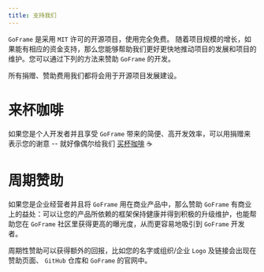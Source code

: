 ```yaml
---
title: 支持我们
---
```


`GoFrame` 是采用 `MIT` 许可的开源项目，使用完全免费。 随着项目规模的增长，如果能有相应的资金支持，那么您能够帮助我们更好更快地推动项目的发展和项目的维护。您可以通过下列的方法来赞助 `GoFrame` 的开发。

所有捐赠、赞助费用我们都将会用于开源项目发展建设。

# 来杯咖啡

如果您是个人开发者并且享受 `GoFrame` 带来的简便、高开发效率，可以用捐赠来表示您的谢意 \-\- 就好像偶尔给我们 [买杯咖啡](https://goframe.org/docs/支持我们/来杯咖啡) ☕️

# 周期赞助

如果您是企业经营者并且将 `GoFrame` 用在商业产品中，那么赞助 `GoFrame` 有商业上的益处：可以让您的产品所依赖的框架保持健康并得到积极的升级维护，也能帮助您在 `GoFrame` 社区里获得更高的曝光度，从而更容易地吸引到 `GoFrame` 开发者。

周期性赞助可以获得额外的回报，比如您的名字或组织/企业 `Logo` 及链接会出现在赞助页面、 `GitHub` 仓库和 `GoFrame` 的官网中。